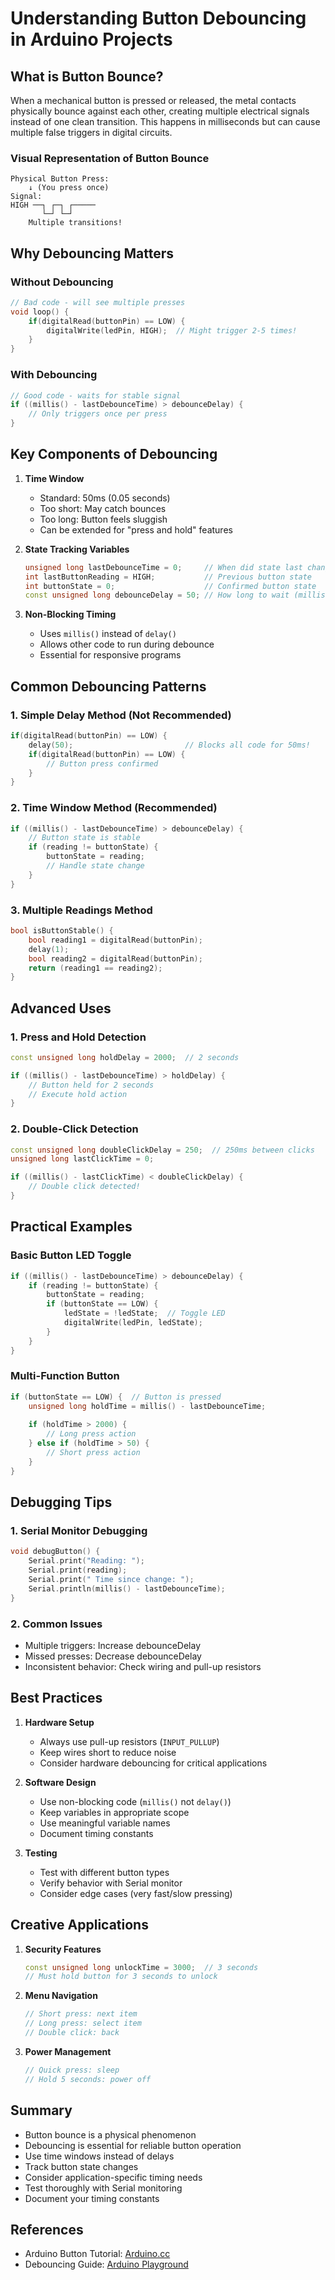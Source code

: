 # Understanding Button Debouncing in Arduino Projects

## What is Button Bounce?
When a mechanical button is pressed or released, the metal contacts physically bounce against each other, creating multiple electrical signals instead of one clean transition. This happens in milliseconds but can cause multiple false triggers in digital circuits.

### Visual Representation of Button Bounce
```
Physical Button Press:
    ↓ (You press once)
Signal:
HIGH ──┐ ┌─┐ ┌─────  
       └─┘ └─┘
    Multiple transitions!
```

## Why Debouncing Matters

### Without Debouncing
```cpp
// Bad code - will see multiple presses
void loop() {
    if(digitalRead(buttonPin) == LOW) {
        digitalWrite(ledPin, HIGH);  // Might trigger 2-5 times!
    }
}
```

### With Debouncing
```cpp
// Good code - waits for stable signal
if ((millis() - lastDebounceTime) > debounceDelay) {
    // Only triggers once per press
}
```

## Key Components of Debouncing

1. **Time Window**
   - Standard: 50ms (0.05 seconds)
   - Too short: May catch bounces
   - Too long: Button feels sluggish
   - Can be extended for "press and hold" features

2. **State Tracking Variables**
   ```cpp
   unsigned long lastDebounceTime = 0;     // When did state last change?
   int lastButtonReading = HIGH;           // Previous button state
   int buttonState = 0;                    // Confirmed button state
   const unsigned long debounceDelay = 50; // How long to wait (milliseconds)
   ```

3. **Non-Blocking Timing**
   - Uses `millis()` instead of `delay()`
   - Allows other code to run during debounce
   - Essential for responsive programs

## Common Debouncing Patterns

### 1. Simple Delay Method (Not Recommended)
```cpp
if(digitalRead(buttonPin) == LOW) {
    delay(50);                         // Blocks all code for 50ms!
    if(digitalRead(buttonPin) == LOW) {
        // Button press confirmed
    }
}
```

### 2. Time Window Method (Recommended)
```cpp
if ((millis() - lastDebounceTime) > debounceDelay) {
    // Button state is stable
    if (reading != buttonState) {
        buttonState = reading;
        // Handle state change
    }
}
```

### 3. Multiple Readings Method
```cpp
bool isButtonStable() {
    bool reading1 = digitalRead(buttonPin);
    delay(1);
    bool reading2 = digitalRead(buttonPin);
    return (reading1 == reading2);
}
```

## Advanced Uses

### 1. Press and Hold Detection
```cpp
const unsigned long holdDelay = 2000;  // 2 seconds

if ((millis() - lastDebounceTime) > holdDelay) {
    // Button held for 2 seconds
    // Execute hold action
}
```

### 2. Double-Click Detection
```cpp
const unsigned long doubleClickDelay = 250;  // 250ms between clicks
unsigned long lastClickTime = 0;

if ((millis() - lastClickTime) < doubleClickDelay) {
    // Double click detected!
}
```

## Practical Examples

### Basic Button LED Toggle
```cpp
if ((millis() - lastDebounceTime) > debounceDelay) {
    if (reading != buttonState) {
        buttonState = reading;
        if (buttonState == LOW) {
            ledState = !ledState;  // Toggle LED
            digitalWrite(ledPin, ledState);
        }
    }
}
```

### Multi-Function Button
```cpp
if (buttonState == LOW) {  // Button is pressed
    unsigned long holdTime = millis() - lastDebounceTime;
    
    if (holdTime > 2000) {
        // Long press action
    } else if (holdTime > 50) {
        // Short press action
    }
}
```

## Debugging Tips

### 1. Serial Monitor Debugging
```cpp
void debugButton() {
    Serial.print("Reading: ");
    Serial.print(reading);
    Serial.print(" Time since change: ");
    Serial.println(millis() - lastDebounceTime);
}
```

### 2. Common Issues
- Multiple triggers: Increase debounceDelay
- Missed presses: Decrease debounceDelay
- Inconsistent behavior: Check wiring and pull-up resistors

## Best Practices

1. **Hardware Setup**
   - Always use pull-up resistors (`INPUT_PULLUP`)
   - Keep wires short to reduce noise
   - Consider hardware debouncing for critical applications

2. **Software Design**
   - Use non-blocking code (`millis()` not `delay()`)
   - Keep variables in appropriate scope
   - Use meaningful variable names
   - Document timing constants

3. **Testing**
   - Test with different button types
   - Verify behavior with Serial monitor
   - Consider edge cases (very fast/slow pressing)

## Creative Applications

1. **Security Features**
   ```cpp
   const unsigned long unlockTime = 3000;  // 3 seconds
   // Must hold button for 3 seconds to unlock
   ```

2. **Menu Navigation**
   ```cpp
   // Short press: next item
   // Long press: select item
   // Double click: back
   ```

3. **Power Management**
   ```cpp
   // Quick press: sleep
   // Hold 5 seconds: power off
   ```

## Summary

- Button bounce is a physical phenomenon
- Debouncing is essential for reliable button operation
- Use time windows instead of delays
- Track button state changes
- Consider application-specific timing needs
- Test thoroughly with Serial monitoring
- Document your timing constants

## References
- Arduino Button Tutorial: [Arduino.cc](https://www.arduino.cc/en/Tutorial/Button)
- Debouncing Guide: [Arduino Playground](https://playground.arduino.cc/Code/Debounce/)
